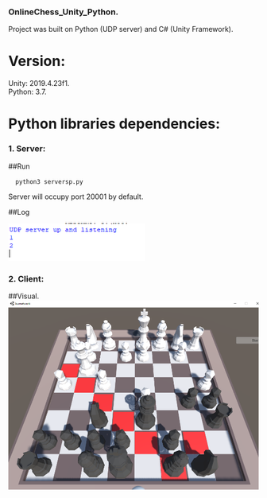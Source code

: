 ### OnlineChess_Unity_Python. 
Project was built on Python (UDP server) and C# (Unity Framework).  
# Version:  
Unity: 2019.4.23f1.  
Python: 3.7.  
# Python libraries dependencies:  


### 1. Server:
##Run
```
  python3 serversp.py
```
Server will occupy port 20001 by default.

##Log  

![Server log](https://github.com/anewday1999/OnlineChess_Unity_Python/blob/main/server_log.png)
### 2. Client:  
##Visual.  
![Visual](https://github.com/anewday1999/OnlineChess_Unity_Python/blob/main/visual.png)
